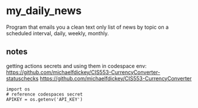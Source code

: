 # my_daily_news

Program that emails you a clean text only list of news by topic on a scheduled interval, daily, weekly, monthly. 

## notes

getting actions secrets and using them in codespace env:
https://github.com/michaelfdickey/CIS553-CurrencyConverter-statuschecks
https://github.com/michaelfdickey/CIS553-CurrencyConverter

```
import os
# reference codespaces secret
APIKEY = os.getenv('API_KEY')
```